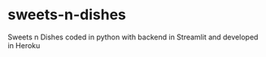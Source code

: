 # sweets-n-dishes
Sweets n Dishes coded in python with backend in Streamlit and developed in Heroku
